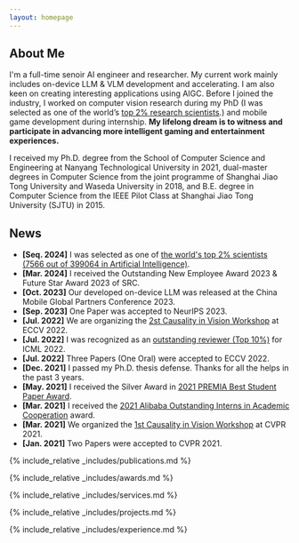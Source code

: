 ```yaml
---
layout: homepage
---
```


## About Me

I'm a full-time senoir AI engineer and researcher. My current work mainly includes on-device LLM & VLM development and accelerating. I am also keen on creating interesting applications using AIGC. Before I joined the industry, I worked on computer vision research during my PhD (I was selected as one of the world’s [top 2% research scientists](https://topresearcherslist.com/Home/Search?AuthFull=tang%2C+kaihua).) and mobile game development during internship. **My lifelong dream is to witness and participate in advancing more intelligent gaming and entertainment experiences.**

I received my Ph.D. degree from the School of Computer Science and Engineering at Nanyang Technological University in 2021, dual-master degrees in Computer Science from the joint programme of Shanghai Jiao Tong University and Waseda University in 2018, and B.E. degree in Computer Science from the IEEE Pilot Class at Shanghai Jiao Tong University (SJTU) in 2015.

## News
- **[Seq. 2024]** I was selected as one of [the world's top 2% scientists (7566 out of 399064 in Artificial Intelligence)](https://topresearcherslist.com/Home/Search?AuthFull=tang%2C+kaihua).
- **[Mar. 2024]** I received the Outstanding New Employee Award 2023 & Future Star Award 2023 of SRC.
- **[Oct. 2023]** Our developed on-device LLM was released at the China Mobile Global Partners Conference 2023.
- **[Sep. 2023]** One Paper was accepted to NeurIPS 2023.
- **[Jul. 2022]** We are organizing the <a href="http://www.causalityinvision.com" target="_blank">2st Causality in Vision Workshop</a> at ECCV 2022.
- **[Jul. 2022]** I was recognized as an <a href="https://icml.cc/Conferences/2022/Reviewers" target="_blank">outstanding reviewer (Top 10%)</a> for ICML 2022.
- **[Jul. 2022]** Three Papers (One Oral) were accepted to ECCV 2022.
- **[Dec. 2021]** I passed my Ph.D. thesis defense. Thanks for all the helps in the past 3 years.
- **[May. 2021]** I received the Silver Award in <a href="http://www.premiasg.org/for-members/premia-best-student-paper-awards/premia-best-student-paper-awards-2021/" target="_blank">2021 PREMIA Best Student Paper Award</a>.
- **[Mar. 2021]** I received the <a href="https://azft.alibaba.com/newspage/?id=170" target="_blank">2021 Alibaba Outstanding Interns in Academic Cooperation</a> award.
- **[Mar. 2021]** We organized the <a href="http://www.causalityinvision.com/civ2021.html" target="_blank">1st Causality in Vision Workshop</a> at CVPR 2021.
- **[Jan. 2021]** Two Papers were accepted to CVPR 2021.

{% include_relative _includes/publications.md %}

{% include_relative _includes/awards.md %}

{% include_relative _includes/services.md %}

{% include_relative _includes/projects.md %}

{% include_relative _includes/experience.md %}
